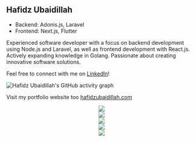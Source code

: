 ## Hafidz Ubaidillah

- Backend: Adonis.js, Laravel
- Frontend: Next.js, Flutter

Experienced software developer with a focus on backend development using Node.js and Laravel, as well as frontend development with React.js. Actively expanding knowledge in Golang. Passionate about creating innovative software solutions.

Feel free to connect with me on [LinkedIn](https://www.linkedin.com/in/hafidz-ubaidillah-853b17130/)!

![Hafidz Ubaidillah's GitHub activity graph](http://github-profile-summary-cards.vercel.app/api/cards/most-commit-language?username=Dzyfhuba&theme=dark&exclude=HTML,CSS)

Visit my portfolio website too [hafidzubaidillah.com](https://hafidzubaidillah.com)

<div align="center">
<img src="http://github-readme-streak-stats.herokuapp.com?user=Dzyfhuba&theme=dark&hide_border=true&date_format=j%20M%5B%20Y%5D">
 </div>

<div align="center">
<img src="https://github-readme-stats.vercel.app/api?username=Dzyfhuba&show_icons=true&count_private=true&theme=dark">
 </div>

 <div align="center">
  <img src="https://github-readme-activity-graph.vercel.app/graph?username=Dzyfhuba&theme=github" />
 </div>

 <div align="center">
<img src="https://github-readme-stats.vercel.app/api/top-langs/?username=Dzyfhuba&layout=compact&theme=dark&count_private=true">
 </div>

 <div align="center">
<img src="https://github-readme-stats.vercel.app/api/wakatime?username=Dzyfhuba&theme=dark">
 </div>
